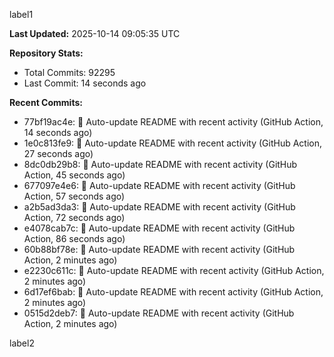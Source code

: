 
label1 
<!-- ACTIVITY_START -->
**Last Updated:** 2025-10-14 09:05:35 UTC

**Repository Stats:**
- Total Commits: 92295
- Last Commit: 14 seconds ago

**Recent Commits:**
- 77bf19ac4e: 🤖 Auto-update README with recent activity (GitHub Action, 14 seconds ago)
- 1e0c813fe9: 🤖 Auto-update README with recent activity (GitHub Action, 27 seconds ago)
- 8dc0db29b8: 🤖 Auto-update README with recent activity (GitHub Action, 45 seconds ago)
- 677097e4e6: 🤖 Auto-update README with recent activity (GitHub Action, 57 seconds ago)
- a2b5ad3da3: 🤖 Auto-update README with recent activity (GitHub Action, 72 seconds ago)
- e4078cab7c: 🤖 Auto-update README with recent activity (GitHub Action, 86 seconds ago)
- 60b88bf78e: 🤖 Auto-update README with recent activity (GitHub Action, 2 minutes ago)
- e2230c611c: 🤖 Auto-update README with recent activity (GitHub Action, 2 minutes ago)
- 6d17ef6bab: 🤖 Auto-update README with recent activity (GitHub Action, 2 minutes ago)
- 0515d2deb7: 🤖 Auto-update README with recent activity (GitHub Action, 2 minutes ago)
<!-- ACTIVITY_END -->

label2
